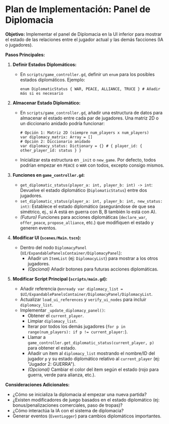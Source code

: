 # Plan de Implementación: Panel de Diplomacia

**Objetivo:** Implementar el panel de Diplomacia en la UI inferior para mostrar el estado de las relaciones entre el jugador actual y las demás facciones (IA o jugadores).

**Pasos Principales:**

1.  **Definir Estados Diplomáticos:**
    *   En `scripts/game_controller.gd`, definir un `enum` para los posibles estados diplomáticos. Ejemplo:
        ```gdscript
        enum DiplomaticStatus { WAR, PEACE, ALLIANCE, TRUCE } # Añadir más si es necesario
        ```

2.  **Almacenar Estado Diplomático:**
    *   En `scripts/game_controller.gd`, añadir una estructura de datos para almacenar el estado entre cada par de jugadores. Una matriz 2D o un diccionario anidado podría funcionar:
        ```gdscript
        # Opción 1: Matriz 2D (siempre num_players x num_players)
        var diplomacy_matrix: Array = [] 
        # Opción 2: Diccionario anidado
        var diplomacy_status: Dictionary = {} # { player_id: { other_player_id: status } }
        ```
    *   Inicializar esta estructura en `_init` o `new_game`. Por defecto, todos podrían empezar en `PEACE` o `WAR` con todos, excepto consigo mismos.

3.  **Funciones en `game_controller.gd`:**
    *   `get_diplomatic_status(player_a: int, player_b: int) -> int`: Devuelve el estado diplomático (`DiplomaticStatus`) entre dos jugadores.
    *   `set_diplomatic_status(player_a: int, player_b: int, new_status: int)`: Establece el estado diplomático (asegurándose de que sea simétrico, ej., si A está en guerra con B, B también lo está con A).
    *   *(Futuro)* Funciones para acciones diplomáticas (`declare_war`, `offer_peace`, `propose_alliance`, etc.) que modifiquen el estado y generen eventos.

4.  **Modificar UI (`scenes/Main.tscn`):**
    *   Dentro del nodo `DiplomacyPanel` (`UI/ExpandablePanelsContainer/DiplomacyPanel`):
        *   Añadir un `ItemList` (ej: `DiplomacyList`) para mostrar a los otros jugadores.
        *   *(Opcional)* Añadir botones para futuras acciones diplomáticas.

5.  **Modificar Script Principal (`scripts/main.gd`):**
    *   Añadir referencia `@onready var diplomacy_list = $UI/ExpandablePanelsContainer/DiplomacyPanel/DiplomacyList`.
    *   Actualizar `load_ui_references` y `verify_ui_nodes` para incluir `diplomacy_list`.
    *   Implementar `_update_diplomacy_panel()`:
        *   Obtener el `current_player`.
        *   Limpiar `diplomacy_list`.
        *   Iterar por todos los demás jugadores (`for p in range(num_players): if p != current_player:`).
        *   Llamar a `game_controller.get_diplomatic_status(current_player, p)` para obtener el estado.
        *   Añadir un item al `diplomacy_list` mostrando el nombre/ID del jugador `p` y su estado diplomático relativo al `current_player` (ej: "Jugador 2: GUERRA").
        *   *(Opcional)* Cambiar el color del item según el estado (rojo para guerra, verde para alianza, etc.).

**Consideraciones Adicionales:**

*   ¿Cómo se inicializa la diplomacia al empezar una nueva partida?
*   ¿Existen modificadores de juego basados en el estado diplomático (ej: bonus/penalizaciones comerciales, paso de tropas)?
*   ¿Cómo interactúa la IA con el sistema de diplomacia?
*   Generar eventos (`EventLogger`) para cambios diplomáticos importantes.